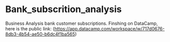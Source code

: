 # Bank_subscrition_analysis

Business Analysis bank customer subscriptions.
Finshing on DataCamp, here is the public link: (https://app.datacamp.com/workspace/w/717d0676-8db3-4b54-ae50-b6dc4f1ba565)
